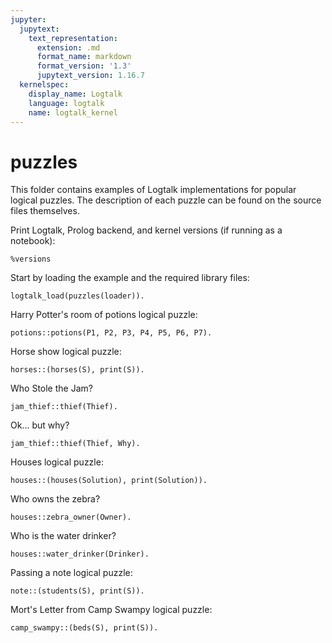 ```yaml
---
jupyter:
  jupytext:
    text_representation:
      extension: .md
      format_name: markdown
      format_version: '1.3'
      jupytext_version: 1.16.7
  kernelspec:
    display_name: Logtalk
    language: logtalk
    name: logtalk_kernel
---
```


<!--
________________________________________________________________________

This file is part of Logtalk <https://logtalk.org/>  
SPDX-FileCopyrightText: 1998-2025 Paulo Moura <pmoura@logtalk.org>  
SPDX-License-Identifier: Apache-2.0

Licensed under the Apache License, Version 2.0 (the "License");
you may not use this file except in compliance with the License.
You may obtain a copy of the License at

    http://www.apache.org/licenses/LICENSE-2.0

Unless required by applicable law or agreed to in writing, software
distributed under the License is distributed on an "AS IS" BASIS,
WITHOUT WARRANTIES OR CONDITIONS OF ANY KIND, either express or implied.
See the License for the specific language governing permissions and
limitations under the License.
________________________________________________________________________
-->

# puzzles

This folder contains examples of Logtalk implementations for popular 
logical puzzles. The description of each puzzle can be found on the 
source files themselves.

Print Logtalk, Prolog backend, and kernel versions (if running as a notebook):

```logtalk
%versions
```

Start by loading the example and the required library files:

```logtalk
logtalk_load(puzzles(loader)).
```

Harry Potter's room of potions logical puzzle:

```logtalk
potions::potions(P1, P2, P3, P4, P5, P6, P7).
```

<!--
P1 = poison, P2 = wine, P3 = forward, P4 = poison, P5 = poison, P6 = wine,  P7 = backwards.
-->

Horse show logical puzzle:

```logtalk
horses::(horses(S), print(S)).
```

<!--
1 place: april riding doc, the chestnut gelding
2 place: sue riding danny, the bay gelding
3 place: doc riding gopher, the gray gelding
4 place: danny riding april, the white mare
5 place: gopher riding sue, the black mare

S = [h(doc,gelding,chestnut,april,1),h(danny,gelding,bay,sue,2),h(gopher,gelding,gray,doc,3),h(april,mare,white,danny,4),h(sue,mare,black,gopher,5)].
-->

Who Stole the Jam?

```logtalk
jam_thief::thief(Thief).
```

<!--
Thief = hare.
-->

Ok... but why?

```logtalk
jam_thief::thief(Thief, Why).
```

<!--
Thief = hare, Why = [trusty(dormouse),liar(hare),trusty(hatter)].
-->

Houses logical puzzle:

```logtalk
houses::(houses(Solution), print(Solution)).
```

<!--
h(norwegian,fox,kool,water,yellow)
h(ukrainian,horse,chesterfield,tea,blue)
h(english,snake,winston,milk,red)
h(spanish,dog,lucky,juice,white)
h(japonese,zebra,kent,coffee,green)
Solution = [h(norwegian, fox, kool, water, yellow), h(ukrainian, horse, chesterfield, tea, blue), h(english, snake, winston, milk, red), h(spanish, dog, lucky, juice, white), h(japonese, zebra, kent, coffee, green)] ;
h(norwegian,fox,kool,water,yellow)
h(ukrainian,horse,chesterfield,tea,blue)
h(english,snake,winston,milk,red)
h(japonese,zebra,kent,coffee,green)
h(spanish,dog,lucky,juice,white)
Solution = [h(norwegian, fox, kool, water, yellow), h(ukrainian, horse, chesterfield, tea, blue), h(english, snake, winston, milk, red), h(japonese, zebra, kent, coffee, green), h(spanish, dog, lucky, juice, white)] ;
false.
-->

Who owns the zebra?

```logtalk
houses::zebra_owner(Owner).
```

<!--
Owner = japonese ;
Owner = japonese ;
false.
-->

Who is the water drinker?

```logtalk
houses::water_drinker(Drinker).
```

<!--
Drinker = norwegian ;
Drinker = norwegian ;
false.
-->

Passing a note logical puzzle:

```logtalk
note::(students(S), print(S)).
```

<!--
s(mary,english,red,1)
s(paul,math,yellow,2)
s(josephine,science,green,3)
s(derrick,french,blue,4)
s(alexis,reading,black,5)

S = [s(mary,english,red,1),s(paul,math,yellow,2),s(josephine,science,green,3),s(derrick,french,blue,4),s(alexis,reading,black,5)].
-->

Mort's Letter from Camp Swampy logical puzzle:

```logtalk
camp_swampy::(beds(S), print(S)).
```

<!--
tim thomas, from maine, sleeps on bed number 1
sam franklin, from north_carolina, sleeps on bed number 2
mac miller, from virginia, sleeps on bed number 3
fred james, from florida, sleeps on bed number 4
john smith, from arkansas, sleeps on bed number 5

S = [b(tim,thomas,maine,1),b(sam,franklin,north_carolina,2),b(mac,miller,virginia,3),b(fred,james,florida,4),b(john,smith,arkansas,5)].
-->
